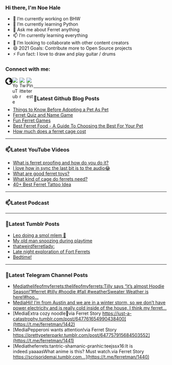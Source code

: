 ### Hi there, I'm Noe Hale

- 🔭 I’m currently working on BHW
- 🌱 I’m currently learning Python
- 💬 Ask me about Ferret anything
- 📫 I’m currently learning everything
- 🔭 I’m looking to collaborate with other content creators
- 😄 2021 Goals: Contribute more to Open Source projects
- ⚡ Fun fact: I love to draw and play guitar / drums

### Connect with me:

[<img align="left" alt="ferretvoice.com" width="22px" src="https://raw.githubusercontent.com/iconic/open-iconic/master/svg/globe.svg" />](https://ferretvoice.com)
[<img align="left" alt="YouTube" width="22px" src="https://cdn.jsdelivr.net/npm/simple-icons@v3/icons/youtube.svg" />](https://www.youtube.com/channel/UCk665XTfaMLVwFVWUmgnDiw)
[<img align="left" alt="Twitter" width="22px" src="https://cdn.jsdelivr.net/npm/simple-icons@v3/icons/twitter.svg" />](https://twitter.com/voiceferret)
[<img align="left" alt="Pinterest" width="22px" src="https://cdn.jsdelivr.net/npm/simple-icons@v3/icons/pinterest.svg" />](https://www.pinterest.com/voiceferret/)

<br />

---
### 🔭Latest Github Blog Posts
<!-- GITHUB:START -->
- [Things to Know Before Adopting a Pet As Pet](http://noehale.github.io/things-to-know-before-adopting-a-pet-as-pet/)
- [Ferret Quiz and Name Game](http://noehale.github.io/ferret-quiz/)
- [Fun Ferret Games](http://noehale.github.io/fun-ferret-games/)
- [Best Ferret Food - A Guide To Choosing the Best For Your Pet](http://noehale.github.io/best-ferret-food/)
- [How much does a ferret cage cost](http://noehale.github.io/how-much-does-a-ferret-cage-cost/)
<!-- GITHUB:END -->
---
### 📫Latest YouTube Videos

<!-- YOUTUBE:START -->
- [What is ferret proofing and how do you do it?](https://www.youtube.com/watch?v=81Syh_DJBQQ)
- [I love how in sync the last bit is to the audio😂](https://www.youtube.com/watch?v=WHBeGHwSlGY)
- [What are good ferret toys?](https://www.youtube.com/watch?v=tPxRilBzc0s)
- [What kind of cage do ferrets need?](https://www.youtube.com/watch?v=xzz6hC3sR5A)
- [40+ Best Ferret Tattoo Idea](https://www.youtube.com/watch?v=KIKqduR6Xcs)
<!-- YOUTUBE:END -->

---
### 📫Latest Podcast

<!-- PODCAST:START -->
<!-- PODCAST:END -->
---
### 📝Latest Tumblr Posts

<!-- TUMBLR:START -->
- [Leo doing a smol mlem 👅](https://come-forth-into-the-light.tumblr.com/post/647799389582229505)
- [My old man snoozing during playtime](https://come-forth-into-the-light.tumblr.com/post/647754116324556800)
- [thatweirdferretlady:](https://come-forth-into-the-light.tumblr.com/post/647731536253288448)
- [Late night exploration of Fort Ferrets](https://come-forth-into-the-light.tumblr.com/post/647708806101532672)
- [Bedtime!](https://come-forth-into-the-light.tumblr.com/post/647663545542131713)
<!-- TUMBLR:END -->
---
### 📝Latest Telegram Channel Posts

<!-- TELEGRAM:START -->
- [Mediathelifeofmyferrets:thelifeofmyferrets:Tilly says “it’s almost Hoodie Season!”#ferret #tilly #hoodie #fall #weatherSweater Weather is here!#hoo...](https://t.me/ferretman/1444)
- [MediaHii! I’m from Austin and we are in a winter storm, so we don’t have power electricity and is really cold inside of the house, I think my ferret...](https://t.me/ferretman/1443)
- [MediaExtra cozy noodle🖤via Ferret Story https://just-a-catastrophy.tumblr.com/post/647761654990438400](https://t.me/ferretman/1442)
- [MediaPepperoni wants attention!via Ferret Story https://prettypeterparkr.tumblr.com/post/647757915684503552](https://t.me/ferretman/1441)
- [Mediatheferrets:tantric-shamanic-pranhic:teejssx16:It is indeed.yaaaasWhat anime is this? Must watch.via Ferret Story https://scrisoridemai.tumblr.com...](https://t.me/ferretman/1440)
<!-- TELEGRAM:END -->
